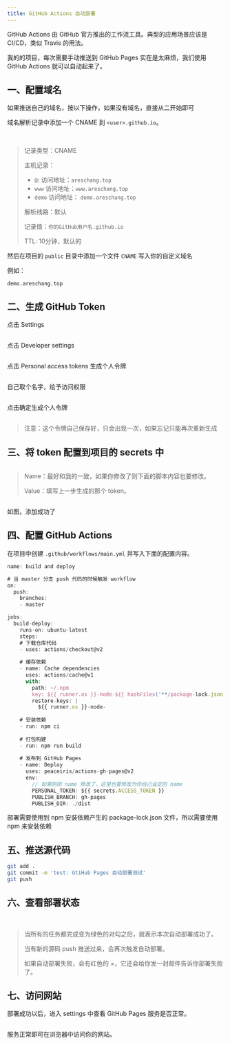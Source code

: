 ```yaml
---
title: GitHub Actions 自动部署
---
```


GitHub Actions 由 GitHub 官方推出的工作流工具。典型的应用场景应该是 CI/CD，类似 Travis 的用法。

我的的项目，每次需要手动推送到 GitHub Pages 实在是太麻烦，我们使用 GitHub Actions 就可以自动起来了。

## 一、配置域名

如果推送自己的域名，按以下操作，如果没有域名，直接从二开始即可

域名解析记录中添加一个 CNAME 到 `<user>.github.io`。

<img class="zoom" :src="$withBase('/else/about/GitHub-Actions/image-20200208222036924.png')">

<img class="zoom" :src="$withBase('/else/about/GitHub-Actions/image-20200208222202467.png')">

<img class="zoom" :src="$withBase('/else/about/GitHub-Actions/image-20200208222252745.png')">

> 记录类型：CNAME
> 
> 主机记录：
> 
> - `@`: 访问地址：`areschang.top`
> - `www` 访问地址：`www.areschang.top`
> - `demo` 访问地址： `demo.areschang.top`
> 
> 解析线路：默认
> 
> 记录值：`你的GitHub用户名.github.io`
> 
> TTL: 10分钟，默认的



然后在项目的 `public` 目录中添加一个文件 `CNAME` 写入你的自定义域名

例如：
```
demo.areschang.top
```

## 二、生成 GitHub Token

点击 Settings

<img class="zoom" :src="$withBase('/else/about/GitHub-Actions/image-20200208223029848.png')">

点击 Developer settings

<img class="zoom" :src="$withBase('/else/about/GitHub-Actions/image-20200208223154720.png')">

点击 Personal access tokens 生成个人令牌

<img class="zoom" :src="$withBase('/else/about/GitHub-Actions/image-20200208223316794.png')">

自己取个名字，给予访问权限

<img class="zoom" :src="$withBase('/else/about/GitHub-Actions/image-20200208223358424.png')">

点击确定生成个人令牌

<img class="zoom" :src="$withBase('/else/about/GitHub-Actions/image-20200208223455169.png')">

>  注意：这个令牌自己保存好，只会出现一次，如果忘记只能再次重新生成

## 三、将 token 配置到项目的 secrets 中

<img class="zoom" :src="$withBase('/else/about/GitHub-Actions/image-20200208224538226.png')">

> Name：最好和我的一致，如果你修改了则下面的脚本内容也要修改。
> 
> Value：填写上一步生成的那个 token。

<img class="zoom" :src="$withBase('/else/about/GitHub-Actions/image-20200208224724799.png')">

如图，添加成功了

## 四、配置 GitHub Actions

在项目中创建 `.github/workflows/main.yml` 并写入下面的配置内容。

```js
name: build and deploy

# 当 master 分支 push 代码的时候触发 workflow
on:
  push:
    branches:
    - master

jobs:
  build-deploy:
    runs-on: ubuntu-latest
    steps:
    # 下载仓库代码
    - uses: actions/checkout@v2
    
    # 缓存依赖
    - name: Cache dependencies
      uses: actions/cache@v1
      with:
        path: ~/.npm
        key: ${{ runner.os }}-node-${{ hashFiles('**/package-lock.json') }}
        restore-keys: |
          ${{ runner.os }}-node-
    
    # 安装依赖
    - run: npm ci
    
    # 打包构建
    - run: npm run build
    
    # 发布到 GitHub Pages
    - name: Deploy
      uses: peaceiris/actions-gh-pages@v2
      env:
        // 如果刚刚 name 修改了，这里也要修改为你自己设定的 name
        PERSONAL_TOKEN: ${{ secrets.ACCESS_TOKEN }}
        PUBLISH_BRANCH: gh-pages
        PUBLISH_DIR: ./dist

```

部署需要使用到 npm 安装依赖产生的 package-lock.json 文件，所以需要使用 npm 来安装依赖

## 五、推送源代码

```sh
git add .
git commit -m 'test: GtiHub Pages 自动部署测试'
git push
```

## 六、查看部署状态

<br/>
<img class="zoom" :src="$withBase('/else/about/GitHub-Actions/image-20200208232052118.png')">

> 当所有的任务都完成变为绿色的对勾之后，就表示本次自动部署成功了。
> 
> 当有新的源码 push 推送过来，会再次触发自动部署。
> 
> 如果自动部署失败，会有红色的 ×，它还会给你发一封邮件告诉你部署失败了。


## 七、访问网站

部署成功以后，进入 settings 中查看 GitHub Pages 服务是否正常。

<img class="zoom" :src="$withBase('/else/about/GitHub-Actions/image-20200208232225817.png')">

服务正常即可在浏览器中访问你的网站。